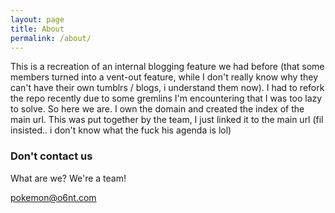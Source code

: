 ```yaml
---
layout: page
title: About
permalink: /about/
---
```

This is a recreation of an internal blogging feature we had before (that some members turned into a vent-out feature, while I don't really know why they can't have their own tumblrs / blogs, i understand them now). I had to refork the repo recently due to some gremlins I'm encountering that I was too lazy to solve. So here we are. 
I own the domain and created the index of the main url. This was put together by the team, I just linked it to the main url (fil insisted.. i don't know what the fuck his agenda is lol)


### Don't contact us

What are we? We're a team! 

[pokemon@o6nt.com](mailto:pokemon@o6nt.com)
